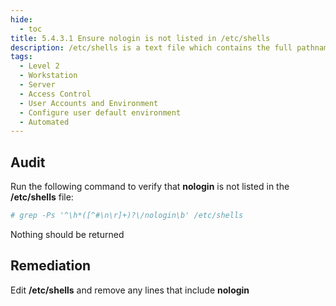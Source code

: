 ```yaml
---
hide:
  - toc
title: 5.4.3.1 Ensure nologin is not listed in /etc/shells
description: /etc/shells is a text file which contains the full pathnames of valid login shells. This file is consulted by chsh and available to be queried by other programs. Be aware that there are programs which consult this file to find out if a user is a normal user; for example, FTP daemons traditionally disallow access to users with shells not included in this file.
tags:
  - Level 2
  - Workstation
  - Server
  - Access Control
  - User Accounts and Environment
  - Configure user default environment
  - Automated
---
```


## Audit
Run the following command to verify that **nologin** is not listed in the **/etc/shells** file:
```bash
# grep -Ps '^\h*([^#\n\r]+)?\/nologin\b' /etc/shells
```
Nothing should be returned

## Remediation
Edit **/etc/shells** and remove any lines that include **nologin**
